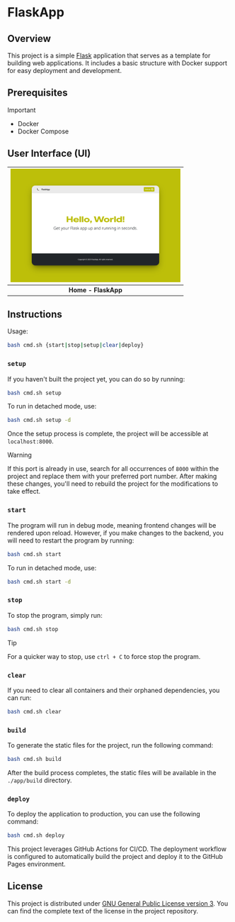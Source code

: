 # FlaskApp

## Overview

This project is a simple [Flask](https://flask.palletsprojects.com) application that serves as a template for building web applications. It includes a basic structure with Docker support for easy deployment and development.

## Prerequisites

> [!IMPORTANT]
>
> - Docker
> - Docker Compose

## User Interface (UI)

| <a href="https://www.robertovicario.com/FlaskApp"><img src="./docs/cover.png" alt="UI" width="384"></a> |
| :-: |
| **Home - FlaskApp** |

## Instructions

Usage:

```sh
bash cmd.sh {start|stop|setup|clear|deploy}
```

### `setup`

If you haven't built the project yet, you can do so by running:

```sh
bash cmd.sh setup
```

To run in detached mode, use:

```sh
bash cmd.sh setup -d
```

Once the setup process is complete, the project will be accessible at `localhost:8000`.

> [!WARNING]
>
> If this port is already in use, search for all occurrences of `8000` within the project and replace them with your preferred port number. After making these changes, you'll need to rebuild the project for the modifications to take effect.

### `start`

The program will run in debug mode, meaning frontend changes will be rendered upon reload. However, if you make changes to the backend, you will need to restart the program by running:

```sh
bash cmd.sh start
```

To run in detached mode, use:

```sh
bash cmd.sh start -d
```

### `stop`

To stop the program, simply run:

```sh
bash cmd.sh stop
```

> [!TIP]  
> For a quicker way to stop, use `ctrl + C` to force stop the program.

### `clear`

If you need to clear all containers and their orphaned dependencies, you can run:

```sh
bash cmd.sh clear
```

### `build`

To generate the static files for the project, run the following command:

```sh
bash cmd.sh build
```

After the build process completes, the static files will be available in the `./app/build` directory.

### `deploy`

To deploy the application to production, you can use the following command:

```sh
bash cmd.sh deploy
```

This project leverages GitHub Actions for CI/CD. The deployment workflow is configured to automatically build the project and deploy it to the GitHub Pages environment.

## License

This project is distributed under [GNU General Public License version 3](https://opensource.org/license/gpl-3-0). You can find the complete text of the license in the project repository.

